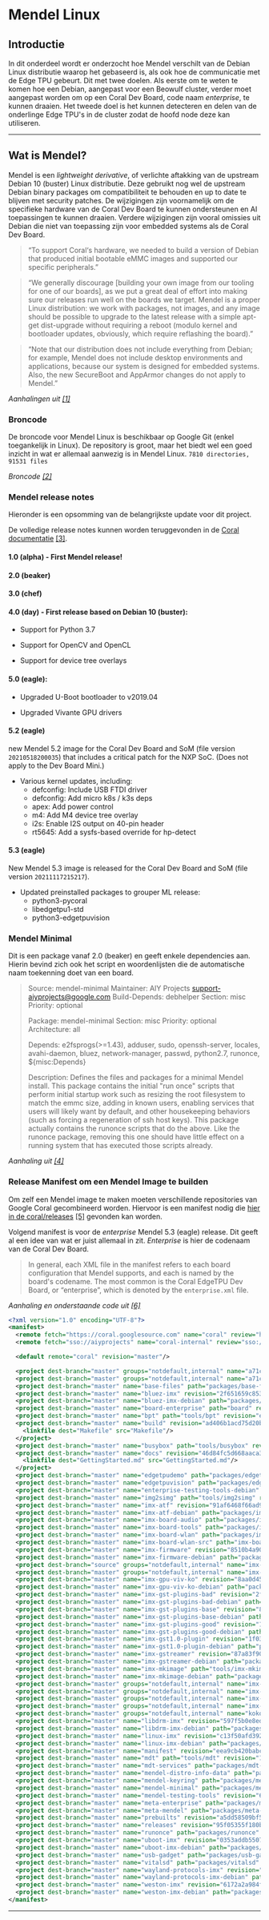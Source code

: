 # Mendel Linux

## Introductie

In dit onderdeel wordt er onderzocht hoe Mendel verschilt van de Debian Linux distributie waarop het gebaseerd is, als ook hoe de communicatie met de Edge TPU gebeurt. Dit met twee doelen.
Als eerste om te weten te komen hoe een Debian, aangepast voor een Beowulf cluster, verder moet aangepast worden om op een Coral Dev Board, code naam *enterprise*, te kunnen draaien.
Het tweede doel is het kunnen detecteren en delen van de onderlinge Edge TPU's in de cluster zodat de hoofd node deze kan utiliseren.

---

## Wat is Mendel?

Mendel is een *lightweight derivative*, of verlichte aftakking  van de upstream Debian 10 (buster) Linux distributie. Deze gebruikt nog wel de upstream Debian binary packages om compatibiliteit te behouden en up to date te blijven met security patches. De wijzigingen zijn voornamelijk om de specifieke hardware van de Coral Dev Board te kunnen ondersteunen en AI toepassingen te kunnen draaien. Verdere wijzigingen zijn vooral omissies uit Debian die niet van toepassing zijn voor embedded systems als de Coral Dev Board.

> “To support Coral‘s hardware, we needed to build a version of Debian that produced initial bootable eMMC images and supported our specific peripherals.”

> “We generally discourage [building your own image from our tooling for one of our boards], as we put a great deal of effort into making sure our releases run well on the boards we target. Mendel is a proper Linux distribution: we work with packages, not images, and any image should be possible to upgrade to the latest release with a simple apt-get dist-upgrade without requiring a reboot (modulo kernel and bootloader updates, obviously, which require reflashing the board).”

> “Note that our distribution does not include everything from Debian; for example, Mendel does not include desktop environments and applications, because our system is designed for embedded systems. Also, the new SecureBoot and AppArmor changes do not apply to Mendel.”

*Aanhalingen uit [[1]](bronnen.md)*

### Broncode

De broncode voor Mendel Linux is beschikbaar op Google Git (enkel toegankelijk in Linux).
De repository is groot, maar het biedt wel een goed inzicht in wat er allemaal aanwezig is in Mendel Linux. `7810 directories, 91531 files`

*Broncode [[2]](.bronnen.md)*

### Mendel release notes

Hieronder is een opsomming van de belangrijkste update voor dit project.

De volledige release notes kunnen worden teruggevonden in de [Coral documentatie](https://coral.googlesource.com/docs/+/refs/heads/master/Releases.md) [[3]](bronnen.md).

#### 1.0 (alpha) - First Mendel release!

#### 2.0 (beaker)

#### 3.0 (chef)

#### 4.0 (day) - First release based on Debian 10 (buster):

- Support for Python 3.7

- Support for OpenCV and OpenCL

- Support for device tree overlays

#### 5.0 (eagle):

- Upgraded U-Boot bootloader to v2019.04

- Upgraded Vivante GPU drivers

#### 5.2 (eagle)

new Mendel 5.2 image for the Coral Dev Board and SoM (file version `20210518200035`) that includes a critical patch for the NXP SoC. (Does not apply to the Dev Board Mini.)

- Various kernel updates, including:
  - defconfig: Include USB FTDI driver
  - defconfig: Add micro k8s / k3s deps
  - apex: Add power control
  - m4: Add M4 device tree overlay
  - i2s: Enable I2S output on 40-pin header
  - rt5645: Add a sysfs-based override for hp-detect

#### 5.3 (eagle)

New Mendel 5.3 image is released for the Coral Dev Board and SoM (file version `20211117215217`).

- Updated preinstalled packages to grouper ML release:
  - python3-pycoral
  - libedgetpu1-std
  - python3-edgetpuvision

### Mendel Minimal

Dit is een package vanaf 2.0 (beaker) en geeft enkele dependencies aan.
Hierin bevind zich ook het script en woordenlijsten die de automatische naam toekenning doet van een board.

> Source: mendel-minimal
> Maintainer: AIY Projects <support-aiyprojects@google.com>
> Build-Depends: debhelper
> Section: misc
> Priority: optional
>
> Package: mendel-minimal
> Section: misc
> Priority: optional
> Architecture: all
>
> Depends: e2fsprogs(>=1.43), adduser, sudo, openssh-server, locales, avahi-daemon,  bluez, network-manager, passwd, python2.7, runonce, ${misc:Depends}
>
> Description: Defines the files and packages for a minimal Mendel install. This package contains the initial "run once" scripts that perform initial startup work such as resizing the root filesystem to match the emmc size, adding in known users, enabling services that users will likely want by default, and other housekeeping behaviors (such as forcing a regeneration of ssh host keys).
> This package actually contains the runonce scripts that do the above. Like the runonce package, removing this one should have little effect on a running system that has executed those scripts already.

*Aanhaling uit [[4]](bronnen.md)*

### Release Manifest om een Mendel Image te builden

Om zelf een Mendel image te maken moeten verschillende repositories van Google Coral gecombineerd worden. Hiervoor is een manifest nodig die [hier in de coral/releases](https://coral.googlesource.com/releases/+/refs/heads/master) [[5]](bronnen.md) gevonden kan worden.

Volgend manifest is voor de *enterprise* Mendel 5.3 (eagle) release. Dit geeft al een idee van wat er juist allemaal in zit. *Enterprise* is hier de codenaam van de Coral Dev Board.

> In general, each XML file in the manifest refers to each board configuration that Mendel supports, and each is named by the board's codename. The most common is the Coral EdgeTPU Dev Board, or “enterprise”, which is denoted by the `enterprise.xml` file.

*Aanhaling en onderstaande code uit [[6]](bronnen.md)*

```xml
<?xml version="1.0" encoding="UTF-8"?>
<manifest>
  <remote fetch="https://coral.googlesource.com" name="coral" review="https://coral-review.googlesource.com"/>
  <remote fetch="sso://aiyprojects" name="coral-internal" review="sso://aiyprojects"/>

  <default remote="coral" revision="master"/>

  <project dest-branch="master" groups="notdefault,internal" name="a71ch-crypto-support" remote="coral-internal" revision="e543e5b712a5acca04bc3bd3c82c7629a0b2f8fe" upstream="master"/>
  <project dest-branch="master" groups="notdefault,internal" name="a71ch-crypto-support-package" path="packages/a71-crypto-support" remote="coral-internal" revision="5c3a7afe2c6c66761f15d712e8969c5433592713" upstream="master"/>
  <project dest-branch="master" name="base-files" path="packages/base-files" revision="d0705056c8c8e453eae500fac743d85f0a99c939" upstream="master"/>
  <project dest-branch="master" name="bluez-imx" revision="2f651659c853ad1a4185f1aca68713c6f564c803" upstream="master"/>
  <project dest-branch="master" name="bluez-imx-debian" path="packages/bluez-imx" revision="af093c85244cf24661a079eace62191d0e60dd11" upstream="master"/>
  <project dest-branch="master" name="board-enterprise" path="board" revision="a27857c7424dc9b0ecb63a66bbbb440e355a2fbd" upstream="master"/>
  <project dest-branch="master" name="bpt" path="tools/bpt" revision="e2c77aebf72d56beb50329e9ce873ea834e02164" upstream="master"/>
  <project dest-branch="master" name="build" revision="ad406b1acd75d20b1f82d8f2e4f3e785962c86dc" upstream="master">
    <linkfile dest="Makefile" src="Makefile"/>
  </project>
  <project dest-branch="master" name="busybox" path="tools/busybox" revision="86ef6484a499639bf9429613b23c125a7428251c" upstream="master"/>
  <project dest-branch="master" name="docs" revision="46d84fc5d668aaca39596805d1b286dd8d109121" upstream="master">
    <linkfile dest="GettingStarted.md" src="GettingStarted.md"/>
  </project>
  <project dest-branch="master" name="edgetpudemo" path="packages/edgetpudemo" revision="8b49774cdcb2c876fc367fed563859959b69c814" upstream="master"/>
  <project dest-branch="master" name="edgetpuvision" path="packages/edgetpuvision" revision="d17d7fdfb92b6a0103f288522ad1b4d1fcca99c3" upstream="master"/>
  <project dest-branch="master" name="enterprise-testing-tools-debian" path="packages/enterprise-testing-tools" revision="7f6a8b2a473367a1ad053dcd391e504bb90a5d5f" upstream="master"/>
  <project dest-branch="master" name="img2simg" path="tools/img2simg" revision="ac0166eee9d4976d4756f137686f501982112fb1" upstream="master"/>
  <project dest-branch="master" name="imx-atf" revision="91af6468f66ad9b4219ad6333756015b54bdd109" upstream="master"/>
  <project dest-branch="master" name="imx-atf-debian" path="packages/imx-atf" revision="a76e979349a47bd45c50c7a063d203a5e850a802" upstream="master"/>
  <project dest-branch="master" name="imx-board-audio" path="packages/imx-board-audio" revision="2e387266398455f9ebb0a894682943c65e0d77a1" upstream="master"/>
  <project dest-branch="master" name="imx-board-tools" path="packages/imx-board-tools" revision="c1428376698b75fa8e0215bff9df38335ab95902" upstream="master"/>
  <project dest-branch="master" name="imx-board-wlan" path="packages/imx-board-wlan" revision="543f5441fd4051f63fcbce25daa5116de0106e9c" upstream="master"/>
  <project dest-branch="master" name="imx-board-wlan-src" path="imx-board-wlan" revision="276713bbe1ec417fabbe91baeedad75bcb3bee31" upstream="master"/>
  <project dest-branch="master" name="imx-firmware" revision="8510b4a900368694dd2781b82b49b556779fd9ec" upstream="master"/>
  <project dest-branch="master" name="imx-firmware-debian" path="packages/imx-firmware" revision="0e4a954f3535ada971fcfb8ababff52f01fd9e49" upstream="master"/>
  <project dest-branch="source" groups="notdefault,internal" name="imx-gpu-viv" remote="coral-internal" revision="2686ebf0c1072e6f755dd0cf2a7e109edefcee51" upstream="source"/>
  <project dest-branch="master" groups="notdefault,internal" name="imx-gpu-viv-debian" path="packages/imx-gpu-viv" remote="coral-internal" revision="339ad743dcd82dfe6e4fe3e5d31bf0f678dccb27" upstream="master"/>
  <project dest-branch="master" name="imx-gpu-viv-ko" revision="8aa0d455633b441846b161574622278782bb71c0" upstream="master"/>
  <project dest-branch="master" name="imx-gpu-viv-ko-debian" path="packages/imx-gpu-viv-ko" revision="0c480e396afc099b3fdf4f260dc146433853923a" upstream="master"/>
  <project dest-branch="master" name="imx-gst-plugins-bad" revision="2f2023174fcf0bfe02b4c5551d11db558cc13a6f" upstream="master"/>
  <project dest-branch="master" name="imx-gst-plugins-bad-debian" path="packages/imx-gst-plugins-bad" revision="1f19537325445cde6ec6d4d98b6d94b2c9a1a9c8" upstream="master"/>
  <project dest-branch="master" name="imx-gst-plugins-base" revision="8c643ac79be63aba114fd7682297858354c198b9" upstream="master"/>
  <project dest-branch="master" name="imx-gst-plugins-base-debian" path="packages/imx-gst-plugins-base" revision="51fd2ce6cc89ff4c813ee67a77305fdcc274bf86" upstream="master"/>
  <project dest-branch="master" name="imx-gst-plugins-good" revision="1cc1fc057e062deec93929fb7e1cec9be09586e1" upstream="master"/>
  <project dest-branch="master" name="imx-gst-plugins-good-debian" path="packages/imx-gst-plugins-good" revision="2f6eb6ef113b7000f20c0da1879603846c9e8f0f" upstream="master"/>
  <project dest-branch="master" name="imx-gst1.0-plugin" revision="1f03561701b45cf09647dae4be67308926cae788" upstream="master"/>
  <project dest-branch="master" name="imx-gst1.0-plugin-debian" path="packages/imx-gst1.0-plugin" revision="b029dadb3ced909ab8f1899caeef4f3a8fc48250" upstream="master"/>
  <project dest-branch="master" name="imx-gstreamer" revision="87a83f9012ffa6f12ac113faee9db3bf9d267b4e" upstream="master"/>
  <project dest-branch="master" name="imx-gstreamer-debian" path="packages/imx-gstreamer" revision="5b4eac9b9afd60a6bac7e6ae4afe70bd865ae722" upstream="master"/>
  <project dest-branch="master" name="imx-mkimage" path="tools/imx-mkimage" revision="cb60dc0fef8cf11cec733ee7bf69661658be1f50" upstream="master"/>
  <project dest-branch="master" name="imx-mkimage-debian" path="packages/imx-mkimage" revision="7de7deb54030022705692db9f5f8d0602fb5c632" upstream="master"/>
  <project dest-branch="master" groups="notdefault,internal" name="imx-vpu-hantro" remote="coral-internal" revision="53cf72c95a96826121426f7105764a8d183b5d73" upstream="master"/>
  <project dest-branch="master" groups="notdefault,internal" name="imx-vpu-hantro-debian" path="packages/imx-vpu-hantro" remote="coral-internal" revision="45a5585c8574440b4206a8ce3bb5d7626a117460" upstream="master"/>
  <project dest-branch="master" groups="notdefault,internal" name="imx-vpuwrap" remote="coral-internal" revision="6190aad5334249f3fce0957970c36faba8ff6232" upstream="master"/>
  <project dest-branch="master" groups="notdefault,internal" name="imx-vpuwrap-debian" path="packages/imx-vpuwrap" remote="coral-internal" revision="085e026083009e4c6079af223ddf3553510eafae" upstream="master"/>
  <project dest-branch="master" groups="notdefault,internal" name="kokoro-enterprise" path="kokoro" remote="coral-internal" revision="80185975785bc4638d921754bb04c27d80210008" upstream="master"/>
  <project dest-branch="master" name="libdrm-imx" revision="597f5b0e8edaf2b59d2115826688a5c65ce2ec77" upstream="master"/>
  <project dest-branch="master" name="libdrm-imx-debian" path="packages/libdrm-imx" revision="1ffa7f1cfc8ed50ea8544725b2ac65c850c50869" upstream="master"/>
  <project dest-branch="master" name="linux-imx" revision="c13f50afd3920f718f9becc9f47c31fccba00bf7" upstream="master"/>
  <project dest-branch="master" name="linux-imx-debian" path="packages/linux-imx" revision="281fbe6d1336851d26cefd8c5aa3b946869e0cdc" upstream="master"/>
  <project dest-branch="master" name="manifest" revision="eea9cb420babca51a6462fd2408133e33a64dfb2" upstream="master"/>
  <project dest-branch="master" name="mdt" path="tools/mdt" revision="10fe0ff3d8aa50e983cb6609c7f4dd701319ce67" upstream="master"/>
  <project dest-branch="master" name="mdt-services" path="packages/mdt-services" revision="1e630b3e410451a95caffdf69dadba814acefd8c" upstream="master"/>
  <project dest-branch="master" name="mendel-distro-info-data" path="packages/mendel-distro-info-data" revision="b7059b5b5558564e9bc3ae150b87393eee2bec3b" upstream="master"/>
  <project dest-branch="master" name="mendel-keyring" path="packages/mendel-keyring" revision="63dc30a7ce9813c3db6e83935eff1dd0689f95f1" upstream="master"/>
  <project dest-branch="master" name="mendel-minimal" path="packages/mendel-minimal" revision="ed398693e8427c758b7006d45544daf5cea4a420" upstream="master"/>
  <project dest-branch="master" name="mendel-testing-tools" revision="6294c06d27d56af8947f1e0581ac0a0783ddb911" upstream="master"/>
  <project dest-branch="master" name="meta-enterprise" path="packages/meta-enterprise" revision="96ae5f764278c8ea9f024290f227ab3ef72c061d" upstream="master"/>
  <project dest-branch="master" name="meta-mendel" path="packages/meta-mendel" revision="b09a8ef832606ef2c1541413416f10d7cc1952ea" upstream="master"/>
  <project dest-branch="master" name="prebuilts" revision="a5dd58509bf51ac24990a6d092da3902da939942" upstream="master"/>
  <project dest-branch="master" name="releases" revision="95f05355f180b370b88912571e9a26a5917c461f" upstream="master"/>
  <project dest-branch="master" name="runonce" path="packages/runonce" revision="cacfb1a678b5e229e914bcf31f2e67dd092cb5a3" upstream="master"/>
  <project dest-branch="master" name="uboot-imx" revision="0353addb5507bb259c9232c8b23e3d604eebd878" upstream="master"/>
  <project dest-branch="master" name="uboot-imx-debian" path="packages/uboot-imx" revision="d537a556cd4f2b0a98a408b2f6f206e08972e21c" upstream="master"/>
  <project dest-branch="master" name="usb-gadget" path="packages/usb-gadget" revision="6a6ee8d6e2d8fa12c2959c45c5b18b79cf86e99f" upstream="master"/>
  <project dest-branch="master" name="vitalsd" path="packages/vitalsd" revision="bc182c41c782879cdfd756e541dcde6656140228" upstream="master"/>
  <project dest-branch="master" name="wayland-protocols-imx" revision="50ea8fbdd1b768ccaa33dfee43b0f12245ef09b8" upstream="master"/>
  <project dest-branch="master" name="wayland-protocols-imx-debian" path="packages/wayland-protocols-imx" revision="77620b41e6ddea9569ac2be9d35447761974db46" upstream="master"/>
  <project dest-branch="master" name="weston-imx" revision="6172a2a984fd0b423938ac08a64748439ea1b36e" upstream="master"/>
  <project dest-branch="master" name="weston-imx-debian" path="packages/weston-imx" revision="d84b92af5213fe65bc79e107b7a8cda7fe6aeb29" upstream="master"/>
</manifest>
```

---
